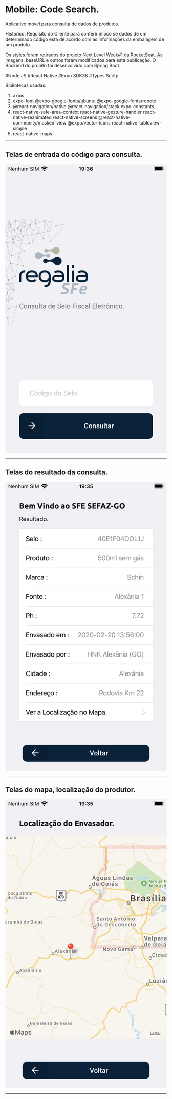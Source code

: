 # Mobile: Code Search.  

Aplicativo móvel para consulta de dados de produtos.

Histórico: 
Requisito do Cliente para conferir inloco se dados de um determinado código está de acordo com as informações da embalagem de um produto.

Os styles foram retirados do projeto Next Level Week#1 da RocketSeat.
As imagens, baseURL e outros foram modificados para esta publicação.
O Backend do projeto foi desenvolvido com Spring Boot.

#Node JS 
#React Native
#Expo SDK38
#Types Scritp

Bibliotecas usadas:
1. axios
2. expo-font @expo-google-fonts/ubuntu @expo-google-fonts/roboto
3. @react-navigation/native @react-navigation/stack expo-constants
6. react-native-safe-area-context react-native-gesture-handler  react-native-reanimated react-native-screens @react-native-community/masked-view @expo/vector-icons react-native-tableview-simple 
7. react-native-maps
 
*******

<div id='tela1'/>  

## Telas de entrada do código para consulta.  

![](https://github.com/iberematias/CSMobile/blob/master/assets/screen/IMG_0001.png)

*******

<div id='tela2'/>  

## Telas do resultado da consulta.   

![](https://github.com/iberematias/CSMobile/blob/master/assets/screen/IMG_0002.png)

*******

<div id='tela3'/>  

## Telas do mapa, localização do produtor.    

![](https://github.com/iberematias/CSMobile/blob/master/assets/screen/IMG_0003.png)

*******
